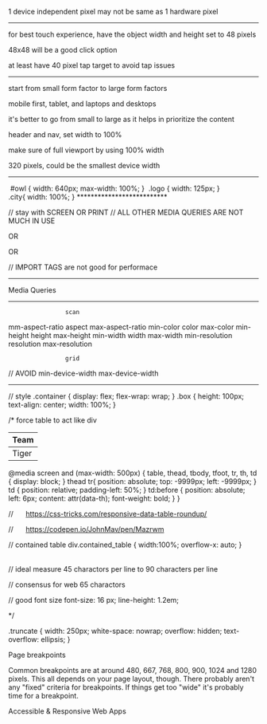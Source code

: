 1 device independent pixel may not be same as 1 hardware pixel

<meta name="viewport" content="width=device-width, initial-scale=1.0">


**************************

for best touch experience, have the object width and height set to 48 pixels

48x48 will be a good click option

at least have 40 pixel tap target to avoid tap issues


<style>
a, button, input[type=button], input[type=submit]
{
	min-width:48px;
	min-height:48px;
}

/* OR */

a, button, input[type=button], input[type=submit]
{
	padding: 1.5em;
}
</style>
**************************

start from small form factor to large form factors

mobile first, tablet, and laptops and desktops

it's better to go from small to large as it helps in prioritize the content

header and nav, set width to 100%

make sure of full viewport by using 100% width


320 pixels, could be the smallest device width

**************************
<img id="owl">
#owl {
    width: 640px;
    max-width: 100%;
}

<img class="logo">
.logo {
    width: 125px;
}

<div class="city"></div>
.city{
    width: 100%;
}
**************************

<link rel="stylesheet" href="styles.css">

// stay with SCREEN OR PRINT
// ALL OTHER MEDIA QUERIES ARE NOT MUCH IN USE

<link rel="stylesheet" media="screen and (min-width: 500px)"
    href="over500.css" >

OR

<style>
    @media screen and (min-width: 500px) {
        /* */
    }
</style>

OR

// IMPORT TAGS are not good for performace
<style>
    @import url("over500.css" only screen and (min-width: 500px);
</style>

**************************
Media Queries
**************************

                    scan

mm-aspect-ratio     aspect          max-aspect-ratio
min-color           color           max-color
min-height          height          max-height
min-width           width           max-width
min-resolution      resolution      max-resolution

                    grid


// AVOID
min-device-width    max-device-width
**************************


// style
.container {
    display: flex;
    flex-wrap: wrap;
}
.box {
    height: 100px;
    text-align: center;
    width: 100%;
}


/*
force table to act like div

<table>
    <thead>
        <tr>
            <th>Team</th>
        </tr>
    </thead>
    <tbody>
        <tr>
            <td data-th="Team">Tiger</td>
        </tr>
    </tbody>
</table>

@media screen and (max-width: 500px)
{
    table, thead, tbody, tfoot, tr, th, td
    {
        display: block;
    }
    thead tr{
        position: absolute;
        top: -9999px;
        left: -9999px;
    }
    td {
        position: relative;
        padding-left: 50%;
    }
    td:before {
        position: absolute;
        left: 6px;
        content: attr(data-th);
        font-weight: bold;
    }
}

// https://css-tricks.com/responsive-data-table-roundup/

// https://codepen.io/JohnMav/pen/Mazrwm

// contained table
div.contained_table {
    width:100%;
    overflow-x: auto;
}

<div class="contained_table">
    <table></table>
</div>

// ideal measure
45 charactors per line to 90 characters per line

// consensus for web
65 charactors

// good font size
font-size: 16 px;
line-height: 1.2em;

*/

.truncate {
  width: 250px;
  white-space: nowrap;
  overflow: hidden;
  text-overflow: ellipsis;
}

Page breakpoints

Common breakpoints are at around 
480, 667, 768, 800, 900, 1024 and 1280 pixels.
This all depends on your page layout, though. There probably 
aren't any "fixed" criteria for breakpoints. 
If things get too "wide" it's probably time for a breakpoint.
 
 Accessible & Responsive Web Apps